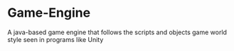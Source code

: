 # Game-Engine
A java-based game engine that follows the scripts and objects game world style seen in programs like Unity
